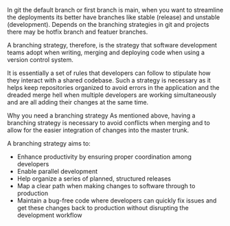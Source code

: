 In git the default branch or first branch is main, when you want to streamline the deployments its better have branches like stable (release) and unstable (development). Depends on the branching strategies in git and projects there may be hotfix branch and featuer branches.

A branching strategy, therefore, is the strategy that software development teams adopt when writing, merging and deploying code when using a version control system.

It is essentially a set of rules that developers can follow to stipulate how they interact with a shared codebase.
Such a strategy is necessary as it helps keep repositories organized to avoid errors in the application and the dreaded merge hell when multiple developers are working simultaneously and are all adding their changes at the same time. 



Why you need a branching strategy
As mentioned above, having a branching strategy is necessary to avoid conflicts when merging and to allow for the easier integration of changes into the master trunk.

A branching strategy aims to:
 - Enhance productivity by ensuring proper coordination among developers
 - Enable parallel development
 - Help organize a series of planned, structured releases
 - Map a clear path when making changes to software through to production
 - Maintain a bug-free code where developers can quickly fix issues and get these changes back to production without disrupting the development workflow
